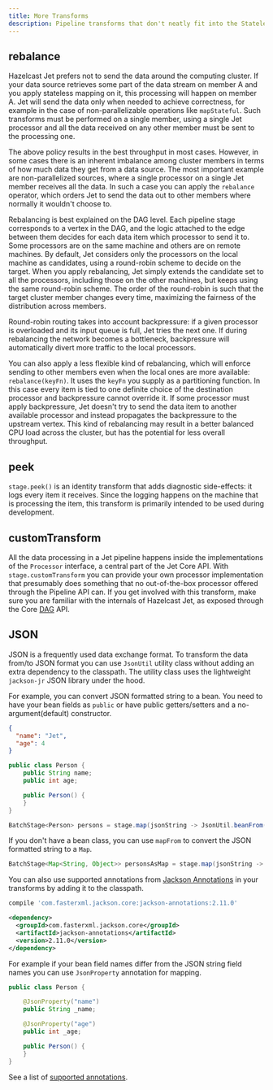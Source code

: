 ```yaml
---
title: More Transforms
description: Pipeline transforms that don't neatly fit into the Stateless or Stateful category
---
```


## rebalance

Hazelcast Jet prefers not to send the data around the computing cluster.
If your data source retrieves some part of the data stream on member A
and you apply stateless mapping on it, this processing will happen on
member A. Jet will send the data only when needed to achieve
correctness, for example in the case of non-parallelizable operations
like `mapStateful`. Such transforms must be performed on a single
member, using a single Jet processor and all the data received on any
other member must be sent to the processing one.

The above policy results in the best throughput in most cases. However,
in some cases there is an inherent imbalance among cluster members in
terms of how much data they get from a data source. The most important
example are non-parallelized sources, where a single processor on a
single Jet member receives all the data. In such a case you can apply
the `rebalance` operator, which orders Jet to send the data out to other
members where normally it wouldn't choose to.

Rebalancing is best explained on the DAG level. Each pipeline stage
corresponds to a vertex in the DAG, and the logic attached to the edge
between them decides for each data item which processor to send it to.
Some processors are on the same machine and others are on remote
machines. By default, Jet considers only the processors on the local
machine as candidates, using a round-robin scheme to decide on the
target. When you apply rebalancing, Jet simply extends the candidate set
to all the processors, including those on the other machines, but keeps
using the same round-robin scheme. The order of the round-robin is such
that the target cluster member changes every time, maximizing the
fairness of the distribution across members.

Round-robin routing takes into account backpressure: if a given
processor is overloaded and its input queue is full, Jet tries the next
one. If during rebalancing the network becomes a bottleneck,
backpressure will automatically divert more traffic to the local
processors.

You can also apply a less flexible kind of rebalancing, which will
enforce sending to other members even when the local ones are more
available: `rebalance(keyFn)`. It uses the `keyFn` you supply as a
partitioning function. In this case every item is tied to one definite
choice of the destination processor and backpressure cannot override it.
If some processor must apply backpressure, Jet doesn't try to send the
data item to another available processor and instead propagates the
backpressure to the upstream vertex. This kind of rebalancing may result
in a better balanced CPU load across the cluster, but has the potential
for less overall throughput.

## peek

`stage.peek()` is an identity transform that adds diagnostic
side-effects: it logs every item it receives. Since the logging happens
on the machine that is processing the item, this transform is primarily
intended to be used during development.

## customTransform

All the data processing in a Jet pipeline happens inside the
implementations of the `Processor` interface, a central part of the Jet
Core API. With `stage.customTransform` you can provide your own
processor implementation that presumably does something that no
out-of-the-box processor offered through the Pipeline API can. If you
get involved with this transform, make sure you are familiar with the
internals of Hazelcast Jet, as exposed through the Core
[DAG](/docs/architecture/distributed-computing) API.

## JSON

JSON is a frequently used data exchange format. To transform the data
from/to JSON format you can use `JsonUtil` utility class without adding
an extra dependency to the classpath. The utility class uses the
lightweight `jackson-jr` JSON library under the hood.

For example, you can convert JSON formatted string to a bean. You need
to have your bean fields as `public` or have public getters/setters and
a no-argument(default) constructor.

```json
{
  "name": "Jet",
  "age": 4
}
```

```java
public class Person {
    public String name;
    public int age;

    public Person() {
    }
}
```

```java
BatchStage<Person> persons = stage.map(jsonString -> JsonUtil.beanFrom(jsonString, Person.class));
```

If you don't have a bean class, you can use `mapFrom` to convert the
JSON formatted string to a `Map`.

```java
BatchStage<Map<String, Object>> personsAsMap = stage.map(jsonString -> JsonUtil.mapFrom(jsonString));
```

You can also use supported annotations from
[Jackson Annotations](https://github.com/FasterXML/jackson-annotations/wiki/Jackson-Annotations)
in your transforms by adding it to the classpath.

<!--DOCUSAURUS_CODE_TABS-->

<!--Gradle-->

```groovy
compile 'com.fasterxml.jackson.core:jackson-annotations:2.11.0'
```

<!--Maven-->

```xml
<dependency>
  <groupId>com.fasterxml.jackson.core</groupId>
  <artifactId>jackson-annotations</artifactId>
  <version>2.11.0</version>
</dependency>
```

<!--END_DOCUSAURUS_CODE_TABS-->

For example if your bean field names differ from the JSON
string field names you can use `JsonProperty` annotation for mapping.

```java
public class Person {

    @JsonProperty("name")
    public String _name;

    @JsonProperty("age")
    public int _age;

    public Person() {
    }
}
```

See a list of [supported annotations](https://github.com/FasterXML/jackson-jr/tree/master/jr-annotation-support#supported-annotations).
